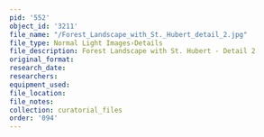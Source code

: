 ```yaml
---
pid: '552'
object_id: '3211'
file_name: "/Forest_Landscape_with_St._Hubert_detail_2.jpg"
file_type: Normal Light Images›Details
file_description: Forest Landscape with St. Hubert - Detail 2
original_format:
research_date:
researchers:
equipment_used:
file_location:
file_notes:
collection: curatorial_files
order: '094'
---
```

